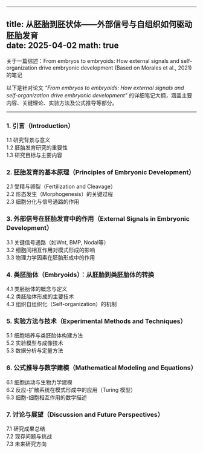  ---
title: 从胚胎到胚状体——外部信号与自组织如何驱动胚胎发育  
date: 2025-04-02
math: true
---

关于一篇综述：From embryos to embryoids: How external signals and self-organization drive embryonic development (Based on Morales et al., 2021) 的笔记


以下是针对论文 *"From embryos to embryoids: How external signals and self-organization drive embryonic development"* 的详细笔记大纲，涵盖主要内容、关键理论、实验方法及公式推导等部分。  

---

### **1. 引言（Introduction）**  
1.1 研究背景与意义  
1.2 胚胎发育研究的重要性  
1.3 研究目标与主要内容  

### **2. 胚胎发育的基本原理（Principles of Embryonic Development）**  
2.1 受精与卵裂（Fertilization and Cleavage）  
2.2 形态发生（Morphogenesis）的关键过程  
2.3 细胞分化与信号通路的作用  

### **3. 外部信号在胚胎发育中的作用（External Signals in Embryonic Development）**  
3.1 关键信号通路（如Wnt, BMP, Nodal等）  
3.2 细胞间相互作用对模式形成的影响  
3.3 物理力学因素在胚胎形成中的作用  

### **4. 类胚胎体（Embryoids）：从胚胎到类胚胎体的转换**  
4.1 类胚胎体的概念与定义  
4.2 类胚胎体形成的主要技术  
4.3 组织自组织化（Self-organization）的机制  

### **5. 实验方法与技术（Experimental Methods and Techniques）**  
5.1 细胞培养与类胚胎体构建方法  
5.2 实验模型与成像技术  
5.3 数据分析与定量方法  

### **6. 公式推导与数学建模（Mathematical Modeling and Equations）**  
6.1 细胞运动与生物力学建模  
6.2 反应-扩散系统在模式形成中的应用（Turing 模型）  
6.3 细胞-细胞相互作用的数学描述  

### **7. 讨论与展望（Discussion and Future Perspectives）**  
7.1 研究成果总结  
7.2 现存问题与挑战  
7.3 未来研究方向  
